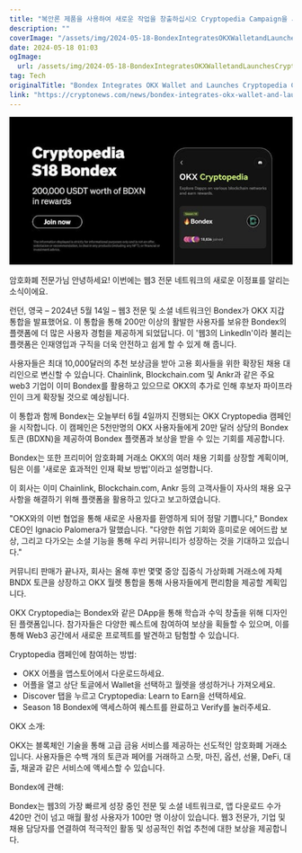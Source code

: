 ```yaml
---
title: "복안론 제품을 사용하여 새로운 작업을 창출하십시오 Cryptopedia Campaign을 시작하여 보상금 20만 달러로 섭취하십시오"
description: ""
coverImage: "/assets/img/2024-05-18-BondexIntegratesOKXWalletandLaunchesCryptopediaCampaignwith200000inRewards_thumbnail.png"
date: 2024-05-18 01:03
ogImage: 
  url: /assets/img/2024-05-18-BondexIntegratesOKXWalletandLaunchesCryptopediaCampaignwith200000inRewards_thumbnail.png
tag: Tech
originalTitle: "Bondex Integrates OKX Wallet and Launches Cryptopedia Campaign with $200,000 in Rewards"
link: "https://cryptonews.com/news/bondex-integrates-okx-wallet-and-launches-cryptopedia-campaign-with-200000-in-rewards.htm"
---
```



![Bondex Integrates OKX Wallet and Launches Cryptopedia Campaign with $200,000 in Rewards](/assets/img/2024-05-18-BondexIntegratesOKXWalletandLaunchesCryptopediaCampaignwith200000inRewards_thumbnail.png)

암호화폐 전문가님 안녕하세요! 이번에는 웹3 전문 네트워크의 새로운 이정표를 알리는 소식이에요.

런던, 영국 – 2024년 5월 14일 – 웹3 전문 및 소셜 네트워크인 Bondex가 OKX 지갑 통합을 발표했어요. 이 통합을 통해 200만 이상의 활발한 사용자를 보유한 Bondex의 플랫폼에 더 많은 사용자 경험을 제공하게 되었답니다. 이 '웹3의 LinkedIn'이라 불리는 플랫폼은 인재영입과 구직을 더욱 안전하고 쉽게 할 수 있게 해 줍니다.

<div class="content-ad"></div>

사용자들은 최대 10,000달러의 추천 보상금을 받아 고용 회사들을 위한 확장된 채용 대리인으로 변신할 수 있습니다. Chainlink, Blockchain.com 및 Ankr과 같은 주요 web3 기업이 이미 Bondex를 활용하고 있으므로 OKX의 추가로 인해 후보자 파이프라인이 크게 확장될 것으로 예상됩니다.

이 통합과 함께 Bondex는 오늘부터 6월 4일까지 진행되는 OKX Cryptopedia 캠페인을 시작합니다. 이 캠페인은 5천만명의 OKX 사용자들에게 20만 달러 상당의 Bondex 토큰 (BDXN)을 제공하여 Bondex 플랫폼과 보상을 받을 수 있는 기회를 제공합니다.

Bondex는 또한 프리미어 암호화폐 거래소 OKX의 여러 채용 기회를 상장할 계획이며, 팀은 이를 '새로운 효과적인 인재 확보 방법'이라고 설명합니다.

이 회사는 이미 Chainlink, Blockchain.com, Ankr 등의 고객사들이 자사의 채용 요구 사항을 해결하기 위해 플랫폼을 활용하고 있다고 보고하였습니다.

<div class="content-ad"></div>

"OKX와의 이번 협업을 통해 새로운 사용자를 환영하게 되어 정말 기쁩니다," Bondex CEO인 Ignacio Palomera가 말했습니다. "다양한 취업 기회와 흥미로운 에어드랍 보상, 그리고 다가오는 소셜 기능을 통해 우리 커뮤니티가 성장하는 것을 기대하고 있습니다."

커뮤니티 판매가 끝나자, 회사는 올해 후반 몇몇 중앙 집중식 가상화폐 거래소에 자체 BNDX 토큰을 상장하고 OKX 월렛 통합을 통해 사용자들에게 편리함을 제공할 계획입니다.

OKX Cryptopedia는 Bondex와 같은 DApp을 통해 학습과 수익 창출을 위해 디자인된 플랫폼입니다. 참가자들은 다양한 퀘스트에 참여하여 보상을 획들할 수 있으며, 이를 통해 Web3 공간에서 새로운 프로젝트를 발견하고 탐험할 수 있습니다.

Cryptopedia 캠페인에 참여하는 방법:

<div class="content-ad"></div>

- OKX 어플을 앱스토어에서 다운로드하세요.
- 어플을 열고 상단 토글에서 Wallet을 선택하고 월렛을 생성하거나 가져오세요.
- Discover 탭을 누르고 Cryptopedia: Learn to Earn을 선택하세요.
- Season 18 Bondex에 액세스하여 퀘스트를 완료하고 Verify를 눌러주세요.

OKX 소개:

OKX는 블록체인 기술을 통해 고급 금융 서비스를 제공하는 선도적인 암호화폐 거래소입니다. 사용자들은 수백 개의 토큰과 페어를 거래하고 스팟, 마진, 옵션, 선물, DeFi, 대출, 채굴과 같은 서비스에 액세스할 수 있습니다.

Bondex에 관해:

<div class="content-ad"></div>

Bondex는 웹3의 가장 빠르게 성장 중인 전문 및 소셜 네트워크로, 앱 다운로드 수가 420만 건이 넘고 매월 활성 사용자가 100만 명 이상이 있습니다. 웹3 전문가, 기업 및 채용 담당자를 연결하여 적극적인 활동 및 성공적인 취업 추천에 대한 보상을 제공합니다.
